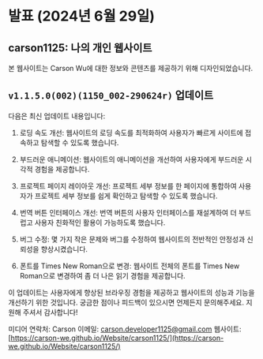 # 발표 (2024년 6월 29일)

## carson1125: 나의 개인 웹사이트
본 웹사이트는 Carson Wu에 대한 정보와 콘텐츠를 제공하기 위해 디자인되었습니다.

## `v1.1.5.0(002)(1150_002-290624r)` 업데이트

다음은 최신 업데이트 내용입니다:

1. 로딩 속도 개선: 웹사이트의 로딩 속도를 최적화하여 사용자가 빠르게 사이트에 접속하고 탐색할 수 있도록 했습니다.

2. 부드러운 애니메이션: 웹사이트의 애니메이션을 개선하여 사용자에게 부드러운 시각적 경험을 제공합니다.

3. 프로젝트 페이지 레이아웃 개선: 프로젝트 세부 정보를 한 페이지에 통합하여 사용자가 프로젝트 세부 정보를 쉽게 확인하고 탐색할 수 있도록 했습니다.

4. 번역 버튼 인터페이스 개선: 번역 버튼의 사용자 인터페이스를 재설계하여 더 부드럽고 사용자 친화적인 활용이 가능하도록 했습니다.

5. 버그 수정: 몇 가지 작은 문제와 버그를 수정하여 웹사이트의 전반적인 안정성과 신뢰성을 향상시켰습니다.

6. 폰트를 Times New Roman으로 변경: 웹사이트 전체의 폰트를 Times New Roman으로 변경하여 좀 더 나은 읽기 경험을 제공합니다.

이 업데이트는 사용자에게 향상된 브라우징 경험을 제공하고 웹사이트의 성능과 기능을 개선하기 위한 것입니다. 궁금한 점이나 피드백이 있으시면 언제든지 문의해주세요. 지원해 주셔서 감사합니다!

미디어 연락처:
Carson
이메일: [carson.developer1125@gmail.com](mailto:carson.developer1125@gmail.com)
웹사이트: [https://carson-we.github.io/Website/carson1125/](https://carson-we.github.io/Website/carson1125/)
